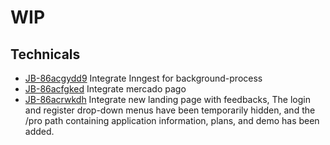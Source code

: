 # WIP

## Technicals
- [JB-86acgydd9](https://app.clickup.com/t/86acgydd9) Integrate Inngest for background-process
- [JB-86acfgked](https://app.clickup.com/t/86acfgked) Integrate mercado pago
- [JB-86acrwkdh](https://app.clickup.com/t/86acrwkdh) Integrate new landing page with feedbacks, The login and register drop-down menus have been temporarily hidden, and the /pro path containing application information, plans, and demo has been added.